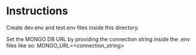 # Instructions
Create dev.env and test.env files inside this directory.

Set the MONGO DB URL by providing the connection string inside the .env files like so:
MONGO_URL=<connection_string>
